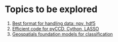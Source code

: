 # Topics to be explored

1. [Best format for handling data: npy, hdf5](documents/topics/HPC_IO.md)
2. [Efficient code for pyCCD, Cython, LASSO](documents/topics/pyccd_computation_time.md)
3. [Geospatials foundation models for classification](documents/topics/goespatial_foundation_models.md)
